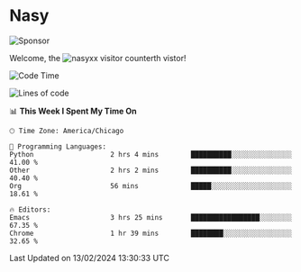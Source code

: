 # Nasy

<!--
<p align="center">
<img height="200" src="https://github-readme-stats.vercel.app/api?username=nasyxx&count_private=true&show_icons=true&theme=dracula&include_all_commits=true"/>
<img height="200" src="https://github-readme-stats.vercel.app/api/top-langs/?username=nasyxx&theme=dracula&hide=html,jupyter+notebook&count_private=true&show_icons=true"/>
</p>

  
----------------
-->

![Sponsor](https://img.shields.io/static/v1.svg?label=Sponsor&message=%E2%9D%A4&logo=GitHub&style=flat&color=pink)
 
Welcome, the ![nasyxx visitor counter](https://count.getloli.com/get/@nasyxx?theme=rule34)th vistor!
 
<!--START_SECTION:waka-->
![Code Time](http://img.shields.io/badge/Code%20Time-4%2C289%20hrs%2032%20mins-blue)

![Lines of code](https://img.shields.io/badge/From%20Hello%20World%20I%27ve%20Written-6.3%20million%20lines%20of%20code-blue)

📊 **This Week I Spent My Time On** 

```text
🕑︎ Time Zone: America/Chicago

💬 Programming Languages: 
Python                   2 hrs 4 mins        ██████████░░░░░░░░░░░░░░░   41.00 % 
Other                    2 hrs 2 mins        ██████████░░░░░░░░░░░░░░░   40.40 % 
Org                      56 mins             █████░░░░░░░░░░░░░░░░░░░░   18.61 % 

🔥 Editors: 
Emacs                    3 hrs 25 mins       █████████████████░░░░░░░░   67.35 % 
Chrome                   1 hr 39 mins        ████████░░░░░░░░░░░░░░░░░   32.65 % 
```


 Last Updated on 13/02/2024 13:30:33 UTC
<!--END_SECTION:waka-->

<!-- ![visitors](https://visitor-badge.laobi.icu/badge?page_id=nasyxx.nasyxx) -->
